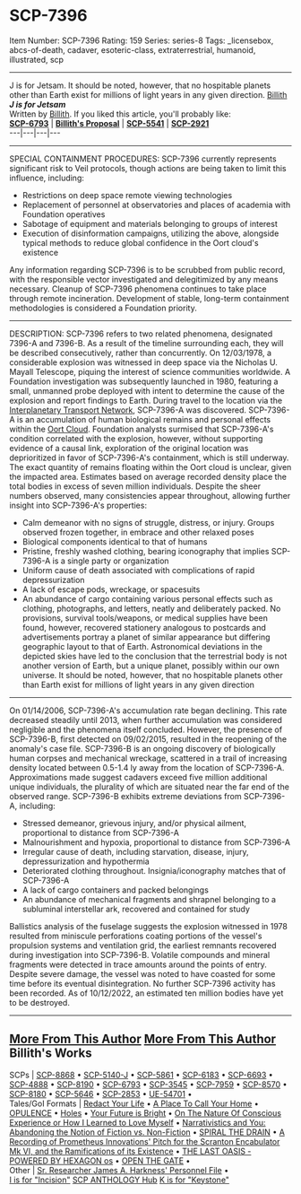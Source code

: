 # SCP-7396
Item Number: SCP-7396
Rating: 159
Series: series-8
Tags: _licensebox, abcs-of-death, cadaver, esoteric-class, extraterrestrial, humanoid, illustrated, scp

---

J is for Jetsam. It should be noted, however, that no hospitable planets other than Earth exist for millions of light years in any given direction.
[Billith](javascript:;)
**_J is for Jetsam_**  
Written by [Billith](https://scp-wiki.wikidot.com/sr-researcher-james-a-harkness-personnel-file).
If you liked this article, you'll probably like:  
**[SCP-6793](/scp-6793)** | **[Billith's Proposal](https://scp-wiki.wikidot.com/billiths-proposal)** | **[SCP-5541](/scp-5541)** | **[SCP-2921](/scp-2921)**  
---|---|---|---  
  

* * *
SPECIAL CONTAINMENT PROCEDURES: SCP-7396 currently represents significant risk to Veil protocols, though actions are being taken to limit this influence, including:
  * Restrictions on deep space remote viewing technologies
  * Replacement of personnel at observatories and places of academia with Foundation operatives
  * Sabotage of equipment and materials belonging to groups of interest
  * Execution of disinformation campaigns, utilizing the above, alongside typical methods to reduce global confidence in the Oort cloud's existence

Any information regarding SCP-7396 is to be scrubbed from public record, with the responsible vector investigated and delegitimized by any means necessary. Cleanup of SCP-7396 phenomena continues to take place through remote incineration.
Development of stable, long-term containment methodologies is considered a Foundation priority.
  

* * *
DESCRIPTION: SCP-7396 refers to two related phenomena, designated 7396-A and 7396-B. As a result of the timeline surrounding each, they will be described consecutively, rather than concurrently.
On 12/03/1978, a considerable explosion was witnessed in deep space via the Nicholas U. Mayall Telescope, piquing the interest of science communities worldwide. A Foundation investigation was subsequently launched in 1980, featuring a small, unmanned probe deployed with intent to determine the cause of the explosion and report findings to Earth.
During travel to the location via the [Interplanetary Transport Network](https://en.m.wikipedia.org/wiki/Interplanetary_Transport_Network), SCP-7396-A was discovered.
SCP-7396-A is an accumulation of human biological remains and personal effects within the [Oort Cloud](https://en.m.wikipedia.org/wiki/Oort_cloud). Foundation analysts surmised that SCP-7396-A's condition correlated with the explosion, however, without supporting evidence of a causal link, exploration of the original location was deprioritized in favor of SCP-7396-A's containment, which is still underway.
The exact quantity of remains floating within the Oort cloud is unclear, given the impacted area. Estimates based on average recorded density place the total bodies in excess of seven million individuals. Despite the sheer numbers observed, many consistencies appear throughout, allowing further insight into SCP-7396-A's properties:
  * Calm demeanor with no signs of struggle, distress, or injury. Groups observed frozen together, in embrace and other relaxed poses
  * Biological components identical to that of humans
  * Pristine, freshly washed clothing, bearing iconography that implies SCP-7396-A is a single party or organization
  * Uniform cause of death associated with complications of rapid depressurization
  * A lack of escape pods, wreckage, or spacesuits
  * An abundance of cargo containing various personal effects such as clothing, photographs, and letters, neatly and deliberately packed. No provisions, survival tools/weapons, or medical supplies have been found, however, recovered stationery analogous to postcards and advertisements portray a planet of similar appearance but differing geographic layout to that of Earth. Astronomical deviations in the depicted skies have led to the conclusion that the terrestrial body is not another version of Earth, but a unique planet, possibly within our own universe. It should be noted, however, that no hospitable planets other than Earth exist for millions of light years in any given direction

  

* * *
On 01/14/2006, SCP-7396-A's accumulation rate began declining. This rate decreased steadily until 2013, when further accumulation was considered negligible and the phenomena itself concluded. However, the presence of SCP-7396-B, first detected on 09/02/2015, resulted in the reopening of the anomaly's case file.
SCP-7396-B is an ongoing discovery of biologically human corpses and mechanical wreckage, scattered in a trail of increasing density located between 0.5-1.4 ly away from the location of SCP-7396-A. Approximations made suggest cadavers exceed five million additional unique individuals, the plurality of which are situated near the far end of the observed range.
SCP-7396-B exhibits extreme deviations from SCP-7396-A, including:
  * Stressed demeanor, grievous injury, and/or physical ailment, proportional to distance from SCP-7396-A
  * Malnourishment and hypoxia, proportional to distance from SCP-7396-A
  * Irregular cause of death, including starvation, disease, injury, depressurization and hypothermia
  * Deteriorated clothing throughout. Insignia/iconography matches that of SCP-7396-A
  * A lack of cargo containers and packed belongings
  * An abundance of mechanical fragments and shrapnel belonging to a subluminal interstellar ark, recovered and contained for study

Ballistics analysis of the fuselage suggests the explosion witnessed in 1978 resulted from miniscule perforations coating portions of the vessel's propulsion systems and ventilation grid, the earliest remnants recovered during investigation into SCP-7396-B. Volatile compounds and mineral fragments were detected in trace amounts around the points of entry. Despite severe damage, the vessel was noted to have coasted for some time before its eventual disintegration.
No further SCP-7396 activity has been recorded. As of 10/12/2022, an estimated ten million bodies have yet to be destroyed.
  

* * *
[More From This Author](javascript:;)
[More From This Author](javascript:;)
Billith's Works  
---  
SCPs |  [SCP-8868](/scp-8868) • [SCP-5140-J](/scp-5140-j) • [SCP-5861](/scp-5861) • [SCP-6183](/scp-6183) • [SCP-6693](/scp-6693) • [SCP-4888](/scp-4888) • [SCP-8190](/scp-8190) • [SCP-6793](/scp-6793) • [SCP-3545](/scp-3545) • [SCP-7959](/scp-7959) • [SCP-8570](/scp-8570) • [SCP-8180](/scp-8180) • [SCP-5646](/scp-5646) • [SCP-2853](/scp-2853) • [UE-54701](/scp-2759) •  
Tales/GoI Formats |  [Redact Your Life](/redact-your-life) • [A Place To Call Your Home](/a-place-to-call-your-home) • [OPULENCE](/opulence) • [Holes](/holes) • [Your Future is Bright](/your-future-is-bright) • [On The Nature Of Conscious Experience or How I Learned to Love Myself](/on-the-nature-of-conscious-experience) • [Narrativistics and You: Abandoning the Notion of Fiction vs. Non-Fiction](/narrativistics-and-you) • [SPIRAL THE DRAIN](/spiral-the-drain) • [A Recording of Prometheus Innovations' Pitch for the Scranton Encabulator Mk VI, and the Ramifications of its Existence](/scranton-encabulator) • [THE LAST OASIS - POWERED BY HEXAGON os](/the-last-oasis) • [OPEN THE GATE](/open-the-gate) •  
Other |  [Sr. Researcher James A. Harkness' Personnel File](/sr-researcher-james-a-harkness-personnel-file) •  
[I is for "Incision"](/scp-7340)
[SCP ANTHOLOGY Hub](/scp-anthology-hub)
[K is for "Keystone"](/scp-7432)
  